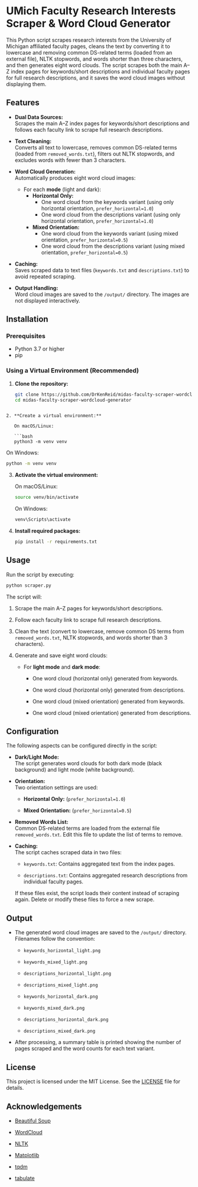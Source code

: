# UMich Faculty Research Interests Scraper & Word Cloud Generator

This Python script scrapes research interests from the University of Michigan affiliated faculty pages, cleans the text by converting it to lowercase and removing common DS-related terms (loaded from an external file), NLTK stopwords, and words shorter than three characters, and then generates eight word clouds. The script scrapes both the main A–Z index pages for keywords/short descriptions and individual faculty pages for full research descriptions, and it saves the word cloud images without displaying them.

## Features

* **Dual Data Sources:**  
  Scrapes the main A–Z index pages for keywords/short descriptions and follows each faculty link to scrape full research descriptions.

* **Text Cleaning:**  
  Converts all text to lowercase, removes common DS-related terms (loaded from `removed_words.txt`), filters out NLTK stopwords, and excludes words with fewer than 3 characters.

* **Word Cloud Generation:**  
  Automatically produces eight word cloud images:
  
  * For each **mode** (light and dark):
    * **Horizontal Only:**  
      - One word cloud from the keywords variant (using only horizontal orientation, `prefer_horizontal=1.0`)
      - One word cloud from the descriptions variant (using only horizontal orientation, `prefer_horizontal=1.0`)
    * **Mixed Orientation:**  
      - One word cloud from the keywords variant (using mixed orientation, `prefer_horizontal=0.5`)
      - One word cloud from the descriptions variant (using mixed orientation, `prefer_horizontal=0.5`)

* **Caching:**  
  Saves scraped data to text files (`keywords.txt` and `descriptions.txt`) to avoid repeated scraping.

* **Output Handling:**  
  Word cloud images are saved to the `/output/` directory. The images are not displayed interactively.

## Installation

### Prerequisites

* Python 3.7 or higher  
* pip

### Using a Virtual Environment (Recommended)

1. **Clone the repository:**

   ```bash
   git clone https://github.com/DrKenReid/midas-faculty-scraper-wordcloud-generator.git
   cd midas-faculty-scraper-wordcloud-generator
```

2. **Create a virtual environment:**

   On macOS/Linux:

   ```bash
   python3 -m venv venv
   ```

   On Windows:

   ```bash
   python -m venv venv
   ```

3. **Activate the virtual environment:**

   On macOS/Linux:

   ```bash
   source venv/bin/activate
   ```

   On Windows:

   ```bash
   venv\Scripts\activate
   ```

4. **Install required packages:**

   ```bash
   pip install -r requirements.txt
   ```

## Usage

Run the script by executing:

```bash
python scraper.py
```

The script will:

1. Scrape the main A–Z pages for keywords/short descriptions.

2. Follow each faculty link to scrape full research descriptions.

3. Clean the text (convert to lowercase, remove common DS terms from `removed_words.txt`, NLTK stopwords, and words shorter than 3 characters).

4. Generate and save eight word clouds:

   * For **light mode** and **dark mode**:

     * One word cloud (horizontal only) generated from keywords.

     * One word cloud (horizontal only) generated from descriptions.

     * One word cloud (mixed orientation) generated from keywords.

     * One word cloud (mixed orientation) generated from descriptions.

## Configuration

The following aspects can be configured directly in the script:

* **Dark/Light Mode:**\
  The script generates word clouds for both dark mode (black background) and light mode (white background).

* **Orientation:**\
  Two orientation settings are used:

  * **Horizontal Only:** (`prefer_horizontal=1.0`)

  * **Mixed Orientation:** (`prefer_horizontal=0.5`)

* **Removed Words List:**\
  Common DS-related terms are loaded from the external file `removed_words.txt`. Edit this file to update the list of terms to remove.

* **Caching:**\
  The script caches scraped data in two files:

  * `keywords.txt`: Contains aggregated text from the index pages.

  * `descriptions.txt`: Contains aggregated research descriptions from individual faculty pages.

  If these files exist, the script loads their content instead of scraping again. Delete or modify these files to force a new scrape.

## Output

* The generated word cloud images are saved to the `/output/` directory. Filenames follow the convention:

  * `keywords_horizontal_light.png`

  * `keywords_mixed_light.png`

  * `descriptions_horizontal_light.png`

  * `descriptions_mixed_light.png`

  * `keywords_horizontal_dark.png`

  * `keywords_mixed_dark.png`

  * `descriptions_horizontal_dark.png`

  * `descriptions_mixed_dark.png`

* After processing, a summary table is printed showing the number of pages scraped and the word counts for each text variant.

## License

This project is licensed under the MIT License. See the [LICENSE](https://chatgpt.com/c/LICENSE) file for details.

## Acknowledgements

* [Beautiful Soup](https://www.crummy.com/software/BeautifulSoup/)

* [WordCloud](https://github.com/amueller/word_cloud)

* [NLTK](https://www.nltk.org/)

* [Matplotlib](https://matplotlib.org/)

* [tqdm](https://github.com/tqdm/tqdm)

* [tabulate](https://pypi.org/project/tabulate/)

